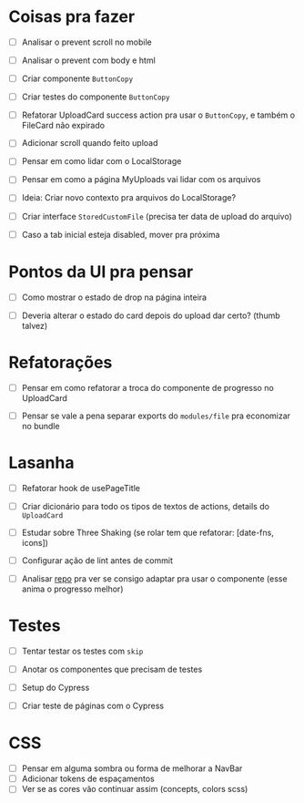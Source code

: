 # Coisas pra fazer
- [ ] Analisar o prevent scroll no mobile
- [ ] Analisar o prevent com body e html
- [ ] Criar componente `ButtonCopy`
- [ ] Criar testes do componente `ButtonCopy`
- [ ] Refatorar UploadCard success action pra usar o `ButtonCopy`, e também o FileCard não expirado
- [ ] Adicionar scroll quando feito upload
- [ ] Pensar em como lidar com o LocalStorage
- [ ] Pensar em como a página MyUploads vai lidar com os arquivos
- [ ] Ideia: Criar novo contexto pra arquivos do LocalStorage?
- [ ] Criar interface `StoredCustomFile` (precisa ter data de upload do arquivo)
- [ ] Caso a tab inicial esteja disabled, mover pra próxima


# Pontos da UI pra pensar
- [ ] Como mostrar o estado de drop na página inteira
- [ ] Deveria alterar o estado do card depois do upload dar certo? (thumb talvez)


# Refatorações
- [ ] Pensar em como refatorar a troca do componente de progresso no UploadCard
- [ ] Pensar se vale a pena separar exports do `modules/file` pra economizar no bundle


# Lasanha
- [ ] Refatorar hook de usePageTitle
- [ ] Criar dicionário para todo os tipos de textos de actions, details do `UploadCard`
- [ ] Estudar sobre Three Shaking (se rolar tem que refatorar: [date-fns, icons])
- [ ] Configurar ação de lint antes de commit
- [ ] Analisar [repo](https://github.com/wmartins/react-circular-progress) pra ver se consigo adaptar pra usar o componente (esse anima o progresso melhor)


# Testes
- [ ] Tentar testar os testes com `skip`
- [ ] Anotar os componentes que precisam de testes
- [ ] Setup do Cypress
- [ ] Criar teste de páginas com o Cypress


# CSS
- [ ] Pensar em alguma sombra ou forma de melhorar a NavBar
- [ ] Adicionar tokens de espaçamentos
- [ ] Ver se as cores vão continuar assim (concepts, colors scss)
